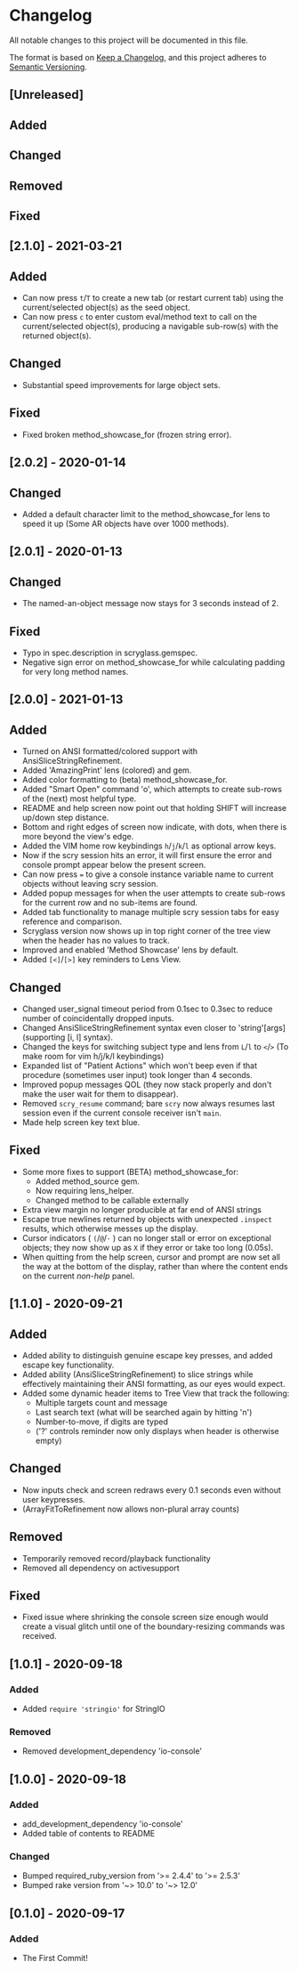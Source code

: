 # Changelog

All notable changes to this project will be documented in this file.

The format is based on [Keep a Changelog](https://keepachangelog.com/en/1.0.0/),
and this project adheres to [Semantic Versioning](https://semver.org/spec/v2.0.0.html).

## [Unreleased]

## Added

## Changed

## Removed

## Fixed

## [2.1.0] - 2021-03-21

## Added

- Can now press `t`/`T` to create a new tab (or restart current tab) using the current/selected object(s) as the seed object.
- Can now press `c` to enter custom eval/method text to call on the current/selected object(s), producing a navigable sub-row(s) with the returned object(s).

## Changed

- Substantial speed improvements for large object sets.

## Fixed

- Fixed broken method_showcase_for (frozen string error).

## [2.0.2] - 2020-01-14

## Changed

- Added a default character limit to the method_showcase_for lens to speed it up (Some AR objects have over 1000 methods).

## [2.0.1] - 2020-01-13

## Changed

- The named-an-object message now stays for 3 seconds instead of 2.

## Fixed

- Typo in spec.description in scryglass.gemspec.
- Negative sign error on method_showcase_for while calculating padding for very long method names.

## [2.0.0] - 2021-01-13

## Added

- Turned on ANSI formatted/colored support with AnsiSliceStringRefinement.
- Added 'AmazingPrint' lens (colored) and gem.
- Added color formatting to (beta) method_showcase_for.
- Added "Smart Open" command 'o', which attempts to create sub-rows of the (next) most helpful type.
- README and help screen now point out that holding SHIFT will increase up/down step distance.
- Bottom and right edges of screen now indicate, with dots, when there is more beyond the view's edge.
- Added the VIM home row keybindings `h`/`j`/`k`/`l` as optional arrow keys.
- Now if the scry session hits an error, it will first ensure the error and console prompt appear below the present screen.
- Can now press `=` to give a console instance variable name to current objects without leaving scry session.
- Added popup messages for when the user attempts to create sub-rows for the current row and no sub-items are found.
- Added tab functionality to manage multiple scry session tabs for easy reference and comparison.
- Scryglass version now shows up in top right corner of the tree view when the header has no values to track.
- Improved and enabled 'Method Showcase' lens by default.
- Added `[<]`/`[>]` key reminders to Lens View.

## Changed

- Changed user_signal timeout period from 0.1sec to 0.3sec to reduce number of coincidentally dropped inputs.
- Changed AnsiSliceStringRefinement syntax even closer to 'string'[args] (supporting [i, l] syntax).
- Changed the keys for switching subject type and lens from `L`/`l` to `<`/`>` (To make room for vim h/j/k/l keybindings)
- Expanded list of "Patient Actions" which won't beep even if that procedure (sometimes user input) took longer than 4 seconds.
- Improved popup messages QOL (they now stack properly and don't make the user wait for them to disappear).
- Removed `scry_resume` command; bare `scry` now always resumes last session even if the current console receiver isn't `main`.
- Made help screen key text blue.

## Fixed

- Some more fixes to support (BETA) method_showcase_for:
  - Added method_source gem.
  - Now requiring lens_helper.
  - Changed method to be callable externally
- Extra view margin no longer producible at far end of ANSI strings
- Escape true newlines returned by objects with unexpected `.inspect` results, which otherwise messes up the display.
- Cursor indicators ( `(`/`@`/`·` ) can no longer stall or error on exceptional objects; they now show up as `X` if they error or take too long (0.05s).
- When quitting from the help screen, cursor and prompt are now set all the way at the bottom of the display, rather than where the content ends on the current *non-help* panel.

## [1.1.0] - 2020-09-21

## Added

- Added ability to distinguish genuine escape key presses, and added escape key functionality.
- Added ability (AnsiSliceStringRefinement) to slice strings while effectively maintaining their ANSI formatting, as our eyes would expect.
- Added some dynamic header items to Tree View that track the following:
  - Multiple targets count and message
  - Last search text (what will be searched again by hitting 'n')
  - Number-to-move, if digits are typed
  - ('?' controls reminder now only displays when header is otherwise empty)

## Changed

- Now inputs check and screen redraws every 0.1 seconds even without user keypresses.
- (ArrayFitToRefinement now allows non-plural array counts)

## Removed

- Temporarily removed record/playback functionality
- Removed all dependency on activesupport

## Fixed

- Fixed issue where shrinking the console screen size enough would create a visual glitch until one of the boundary-resizing commands was received.

## [1.0.1] - 2020-09-18

### Added

- Added `require 'stringio'` for StringIO

### Removed

- Removed development_dependency 'io-console'

## [1.0.0] - 2020-09-18

### Added

- add_development_dependency 'io-console'
- Added table of contents to README

### Changed

- Bumped required_ruby_version from '>= 2.4.4' to '>= 2.5.3'
- Bumped rake version from '~> 10.0' to '~> 12.0'

## [0.1.0] - 2020-09-17

### Added

- The First Commit!
